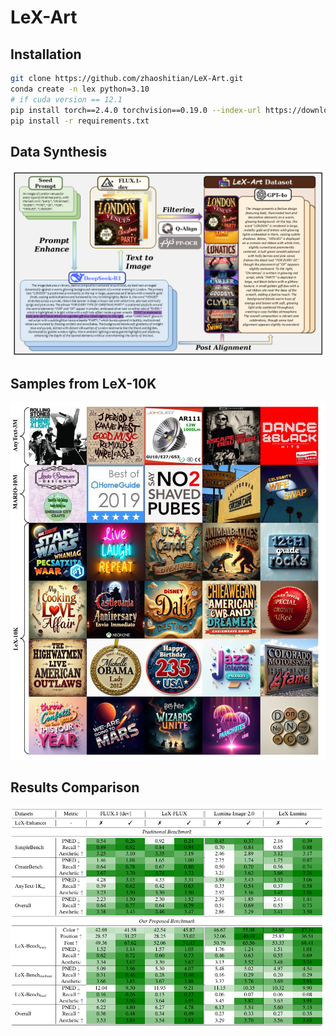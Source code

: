 # LeX-Art

## Installation
```bash
git clone https://github.com/zhaoshitian/LeX-Art.git
conda create -n lex python=3.10
# if cuda version == 12.1
pip install torch==2.4.0 torchvision==0.19.0 --index-url https://download.pytorch.org/whl/cu121
pip install -r requirements.txt
```

## Data Synthesis
![overview](./assets/1.bmp "overview")

## Samples from LeX-10K
![train_data](./assets/train_data.jpg "train_data")

## Results Comparison
![results](./assets/results.png "results")